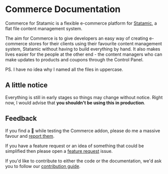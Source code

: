 # Commerce Documentation

Commerce for Statamic is a flexible e-commerce platform for [Statamic](https://statamic.com), a flat file content management system.

The aim for Commerce is to give developers an easy way of creating e-commerce stores for their clients using their favourite content management system, Statamic without having to build everything by hand. It also makes lives easier for the people at the other end - the content managers who can make updates to products and coupons through the Control Panel.

PS. I have no idea why I named all the files in uppercase.

## A little notice

Everything is still in early stages so things may change without notice. Right now, I would advise that **you shouldn't be using this in production**.

## Feedback

If you find a 🐛 while testing the Commerce addon, please do me a massive favour and [report them](https://github.com/damcclean/commerce/issues/new?assignees=damcclean&labels=bug&template=bug-report.md&title=%F0%9F%90%9B).

If you have a feature request or an idea of something that could be simplified then please open a [feature request](https://github.com/damcclean/commerce/issues/new?assignees=damcclean&labels=enhancement&template=feature-request.md&title=%E2%9C%A8) issue.

If you'd like to contribute to either the code or the documentation, we'd ask you to follow our [contribution guide](./CONTRIBUTING.md).

